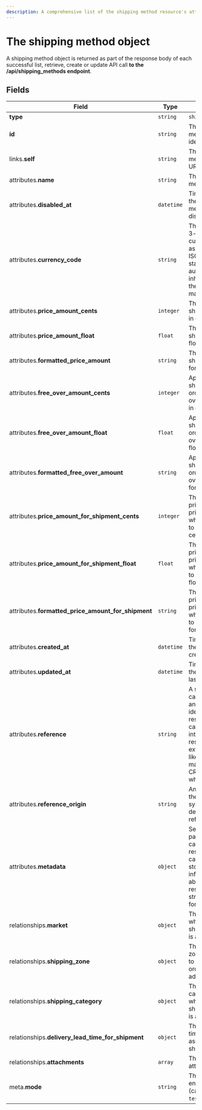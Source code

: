 ```yaml
---
description: A comprehensive list of the shipping method resource's attributes and relationships.
---
```


# The shipping method object

A shipping method object is returned as part of the response body of each successful list, retrieve, create or update API call <b>to the /api/shipping_methods endpoint</b>.

## Fields

| Field          | Type     | Description                                  |
| -------------- | -------- | -------------------------------------------- |
| **type**       | `string` | `shipping_methods`                        |
| **id**         | `string` | The shipping method unique identifier  |
| links.**self** | `string` | The shipping method endpoint URL       |
| attributes.**name** | `string` | The shipping method's name |
| attributes.**disabled_at** | `datetime` | Time at which the shipping method was disabled. |
| attributes.**currency_code** | `string` | The international 3-letter currency code as defined by the ISO 4217 standard, automatically inherited from the associated market. |
| attributes.**price_amount_cents** | `integer` | The price of this shipping method, in cents. |
| attributes.**price_amount_float** | `float` | The price of this shipping method, float. |
| attributes.**formatted_price_amount** | `string` | The price of this shipping method, formatted. |
| attributes.**free_over_amount_cents** | `integer` | Apply free shipping if the order amount is over this value, in cents. |
| attributes.**free_over_amount_float** | `float` | Apply free shipping if the order amount is over this value, float. |
| attributes.**formatted_free_over_amount** | `string` | Apply free shipping if the order amount is over this value, formatted. |
| attributes.**price_amount_for_shipment_cents** | `integer` | The calculated price (zero or price amount) when associated to a shipment, in cents. |
| attributes.**price_amount_for_shipment_float** | `float` | The calculated price (zero or price amount) when associated to a shipment, float. |
| attributes.**formatted_price_amount_for_shipment** | `string` | The calculated price (zero or price amount) when associated to a shipment, formatted. |
| attributes.**created_at** | `datetime` | Time at which the resource was created. |
| attributes.**updated_at** | `datetime` | Time at which the resource was last updated. |
| attributes.**reference** | `string` | A string that you can use to add any external identifier to the resource. This can be useful for integrating the resource to an external system, like an ERP, a marketing tool, a CRM, or whatever. |
| attributes.**reference_origin** | `string` | Any identifier of the third party system that defines the reference code |
| attributes.**metadata** | `object` | Set of key-value pairs that you can attach to the resource. This can be useful for storing additional information about the resource in a structured format. |
| relationships.**market** | `object` | The market where this shipping method is available. |
| relationships.**shipping_zone** | `object` | The shipping zone that is used to match the order shipping address. |
| relationships.**shipping_category** | `object` | The shipping category for which this shipping method is available. |
| relationships.**delivery_lead_time_for_shipment** | `object` | The delivery lead time for the associated shipment. |
| relationships.**attachments** | `array` | The associated attachments. |
| meta.**mode** | `string` | The resource environment \(can be one of `test` or `live`\) |

